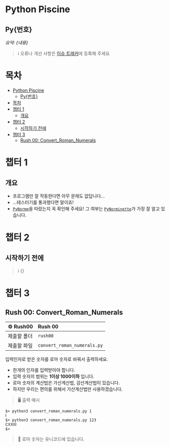 # Python Piscine

## Py{번호}

_요약: {내용}_

> :information_source: 오류나 개선 사항은 [이슈 트래커](https://github.com/youkim005/PythonFromHell/issues)에 등록해 주세요

# 목차

- [Python Piscine](#python-piscine)
  - [Py{번호}](#py번호)
- [목차](#목차)
- [챕터 1](#챕터-1)
  - [개요](#개요)
- [챕터 2](#챕터-2)
  - [시작하기 전에](#시작하기-전에)
- [챕터 3](#챕터-3)
  - [Rush 00: Convert_Roman_Numerals](#rush-00-convert_roman_numerals)

# 챕터 1

## 개요

- 프로그램만 잘 작동한다면 아무 문제도 없답니다...
- ...테스터기를 통과했다면 말이죠!
- [`PyNorme`](../README.md#PyNorme)을 따랐는지 꼭 확인해 주세요! 그 여부는 [`PyNorminette`](../README.md#PyNorminette)가 가장 잘 알고 있습니다.

# 챕터 2

## 시작하기 전에

> :information_source: {}

# 챕터 3

## Rush 00: Convert_Roman_Numerals

| :gear: Rush00 | Rush 00                     |
| :------------ | :-------------------------- |
| 제출할 폴더   | `rush00`                    |
| 제출할 파일   | `convert_roman_numerals.py` |

입력인자로 받은 숫자를 로마 숫자로 바꿔서 출력하세요.
- 한개의 인자를 입력받아야 합니다.
- 입력 숫자의 범위는 **1이상 1000이하** 입니다.
- 로마 숫자의 계산법은 가산계산법, 감산계산법이 있습니다.
- 하지만 우리는 편의를 위해서 가산계산법만 사용하겠습니다.

> :desktop_computer: 출력 예시

```
$> python3 convert_roman_numerals.py 1
Ⅰ
$> python3 convert_roman_numerals.py 123
ⅭⅩⅩⅠⅠⅠ
$>
```

> :key: 로마 숫자는 유니코드에 있습니다.
